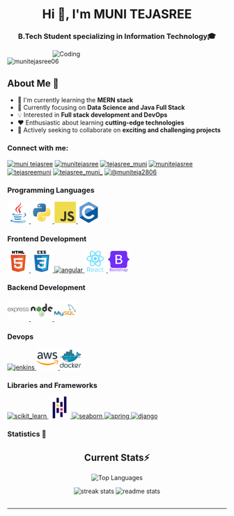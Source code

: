 <h1 align="center">Hi 👋, I'm <strong>MUNI TEJASREE</strong></h1>
<h3 align="center">B.Tech Student specializing in Information Technology🎓</h3>
<img align="right" alt="Coding" width="400" src="https://user-images.githubusercontent.com/59734313/157189039-c09b3e38-9f42-42c0-ab54-14f1574190a7.gif">
<p align="left"> <img src="https://komarev.com/ghpvc/?username=munitejasree06&label=Profile%20views&color=0e75b6&style=flat" alt="munitejasree06" /> </p>

## About Me 🌟
- 🔭 I'm currently learning the **MERN stack** 
- 🌱 Currently focusing on **Data Science and Java Full Stack**
- 💡 Interested in **Full stack development and DevOps**
- ❤️ Enthusiastic about learning **cutting-edge technologies**
- 🤝 Actively seeking to collaborate on **exciting and challenging projects**

<h3 align="left">Connect with me:</h3>
<p align="left">
<a href="https://linkedin.com/in/munitejasree" target="blank"><img align="center" src="https://img.shields.io/badge/LinkedIn-0A66C2?style=for-the-badge&logo=linkedin&logoColor=white" alt="muni tejasree" height="30" width="100" /></a>
<a href="https://kaggle.com/munitejasree" target="blank"><img align="center" src="https://img.shields.io/badge/Kaggle-20BEFF?style=for-the-badge&logo=kaggle&logoColor=white" alt="munitejasree" height="30" width="100" /></a>
<a href="https://instagram.com/tejasree_muni" target="blank"><img align="center" src="https://img.shields.io/badge/Instagram-E1306C?style=for-the-badge&logo=instagram&logoColor=white" alt="tejasree_muni" height="30" width="100" /></a>
<a href="https://www.codechef.com/users/munitejasree" target="blank"><img align="center" src="https://img.shields.io/badge/CodeChef-5B4638?style=for-the-badge&logo=codechef&logoColor=white" alt="munitejasree" height="30" width="100" /></a>
<a href="https://www.hackerrank.com/tejasreemuni" target="blank"><img align="center" src="https://img.shields.io/badge/HackerRank-1F222E?style=for-the-badge&logo=hackerrank&logoColor=white" alt="tejasreemuni" height="30" width="100" /></a>
<a href="https://www.leetcode.com/tejasree_muni_" target="blank"><img align="center" src="https://img.shields.io/badge/LeetCode-F9C34A?style=for-the-badge&logo=leetcode&logoColor=black" alt="tejasree_muni_" height="30" width="100" /></a>
<a href="https://www.hackerearth.com/@muniteja2806" target="blank"><img align="center" src="https://img.shields.io/badge/HackerEarth-2F4C6F?style=for-the-badge&logo=hackerearth&logoColor=white" alt="@muniteja2806" height="30" width="100" /></a>
</p>

<h3 align="left">Programming Languages</h3>
<p align="left"> 
    <a href="https://www.java.com" target="_blank" rel="noreferrer"> <img src="https://raw.githubusercontent.com/devicons/devicon/master/icons/java/java-original.svg" alt="java" width="50" height="50"/> </a> 
    <a href="https://www.python.org" target="_blank" rel="noreferrer"> <img src="https://raw.githubusercontent.com/devicons/devicon/master/icons/python/python-original.svg" alt="python" width="50" height="50"/> </a> 
  <a href="https://developer.mozilla.org/en-US/docs/Web/JavaScript" target="_blank" rel="noreferrer"> <img src="https://raw.githubusercontent.com/devicons/devicon/master/icons/javascript/javascript-original.svg" alt="javascript" width="50" height="50"/> </a> 
  <a href="https://www.cprogramming.com/" target="_blank" rel="noreferrer"> <img src="https://raw.githubusercontent.com/devicons/devicon/master/icons/c/c-original.svg" alt="c" width="50" height="50"/> </a> </p>
  
 <h3 align="left">Frontend Development</h3>
<p align="left">  
  <a href="https://www.w3.org/html/" target="_blank" rel="noreferrer"> <img src="https://raw.githubusercontent.com/devicons/devicon/master/icons/html5/html5-original-wordmark.svg" alt="html5" width="50" height="50"/> </a> 
  <a href="https://www.w3schools.com/css/" target="_blank" rel="noreferrer"> <img src="https://raw.githubusercontent.com/devicons/devicon/master/icons/css3/css3-original-wordmark.svg" alt="css3" width="50" height="50"/> </a> 
 <a href="https://angular.io" target="_blank" rel="noreferrer"> <img src="https://angular.io/assets/images/logos/angular/angular.svg" alt="angular" width="50" height="50"/> </a> 
 <a href="https://reactjs.org/" target="_blank" rel="noreferrer"> <img src="https://raw.githubusercontent.com/devicons/devicon/master/icons/react/react-original-wordmark.svg" alt="react" width="50" height="50"/> </a>
 <a href="https://getbootstrap.com" target="_blank" rel="noreferrer"> <img src="https://raw.githubusercontent.com/devicons/devicon/master/icons/bootstrap/bootstrap-plain-wordmark.svg" alt="bootstrap" width="50" height="50"/> </a>
</p>
<h3 align="left">Backend Development</h3>
<p align="left"> 

<a href="https://expressjs.com" target="_blank" rel="noreferrer"> <img src="https://raw.githubusercontent.com/devicons/devicon/master/icons/express/express-original-wordmark.svg" alt="express" width="50" height="50"/> </a>
 <a href="https://nodejs.org" target="_blank" rel="noreferrer"> <img src="https://raw.githubusercontent.com/devicons/devicon/master/icons/nodejs/nodejs-original-wordmark.svg" alt="nodejs" width="50" height="50"/> </a>
 <a href="https://www.mysql.com/" target="_blank" rel="noreferrer"> <img src="https://raw.githubusercontent.com/devicons/devicon/master/icons/mysql/mysql-original-wordmark.svg" alt="mysql" width="50" height="50"/> </a> </p>
<h3 align="left">Devops</h3>
<p align="left"> 
      <a href="https://www.jenkins.io" target="_blank" rel="noreferrer"> <img src="https://www.vectorlogo.zone/logos/jenkins/jenkins-icon.svg" alt="jenkins" width="50" height="50"/> </a> 
       <a href="https://aws.amazon.com" target="_blank" rel="noreferrer"> <img src="https://raw.githubusercontent.com/devicons/devicon/master/icons/amazonwebservices/amazonwebservices-original-wordmark.svg" alt="aws" width="50" height="50"/> </a> 
       <a href="https://www.docker.com/" target="_blank" rel="noreferrer"> <img src="https://raw.githubusercontent.com/devicons/devicon/master/icons/docker/docker-original-wordmark.svg" alt="docker" width="50" height="50"/> </a> </p>
 <h3 align="left">Libraries and Frameworks</h3>
<p align="left"> 
  <a href="https://scikit-learn.org/" target="_blank" rel="noreferrer"> <img src="https://upload.wikimedia.org/wikipedia/commons/0/05/Scikit_learn_logo_small.svg" alt="scikit_learn" width="50" height="50"/> </a>
  <a href="https://pandas.pydata.org/" target="_blank" rel="noreferrer"> <img src="https://raw.githubusercontent.com/devicons/devicon/2ae2a900d2f041da66e950e4d48052658d850630/icons/pandas/pandas-original.svg" alt="pandas" width="50" height="50"/> </a> 
  <a href="https://seaborn.pydata.org/" target="_blank" rel="noreferrer"> <img src="https://seaborn.pydata.org/_images/logo-mark-lightbg.svg" alt="seaborn" width="50" height="50"/> </a>
   <a href="https://spring.io/" target="_blank" rel="noreferrer"> <img src="https://www.vectorlogo.zone/logos/springio/springio-icon.svg" alt="spring" width="50" height="50"/> </a>
<a href="https://www.djangoproject.com/" target="_blank" rel="noreferrer"> <img src="https://cdn.worldvectorlogo.com/logos/django.svg" alt="django" width="50" height="50"/> </a> 
</p>

### Statistics 🌟

  <h2 align="center">Current Stats⚡</h2>
<p align="center"> 
  <img height="155em" src="https://github-readme-stats.vercel.app/api/top-langs/?username=Munitejasree06&show_icons=true&locale=en&layout=compact&theme=react" alt="Top Languages" />
</p>
<div align=center>
  <img width=390 src="https://streak-stats.demolab.com/?user=Munitejasree06&count_private=true&theme=react&border_radius=10" alt="streak stats"/>
  <img width=390 src="https://github-readme-stats.vercel.app/api?username=Munitejasree06&show_icons=true&theme=react&rank_icon=github&border_radius=10" alt="readme stats" />
</div>

  <br/>
<!--[![GitHub followers](https://img.shields.io/github/followers/Munitejasree06.svg?style=social&label=Follow&maxAge=2592000)](https://github.com/Munitejasree06?tab=followers)-->


<hr/>

